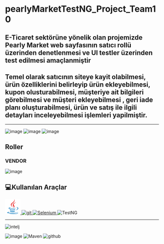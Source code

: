 # pearlyMarketTestNG_Project_Team10
## E-Ticaret sektörüne yönelik olan projemizde Pearly Market web sayfasının satıcı rollü üzerinden denetlenmesi ve  UI testler üzerinden test edilmesi amaçlanmiştir
## Temel olarak satıcının siteye kayit olabilmesi, ürün özelliklerini belirleyip ürün ekleyebilmesi, kupon olusturabilmesi, müşteriye ait bilgileri görebilmesi ve müşteri ekleyebilmesi , geri iade planı oluşturabilmesi, ürün ve satış ile  ilgili detayları inceleyebilmesi  işlemleri yapilmiştir.

<hr/>

![image](https://user-images.githubusercontent.com/113845829/197849522-44900b39-f9ad-4e01-ba95-229ae8904b5c.png)
![image](https://user-images.githubusercontent.com/113845829/197849656-f7a5f977-4221-4a9d-9ee0-569628219478.png)
![image](https://user-images.githubusercontent.com/113845829/197850071-a9c2bc7c-4188-4261-ba5a-b874ad18b02e.png)




## Roller

### VENDOR

![image](https://user-images.githubusercontent.com/113845829/197849250-3d516fe3-efeb-4d6f-a2e0-c20deec27fb7.png)







## 💻Kullanılan Araçlar

<p align="left">

<a href="https://www.java.com" target="_blank" rel="noreferrer"> <img src="https://raw.githubusercontent.com/devicons/devicon/master/icons/java/java-original.svg" alt="java" width="50" height="50"/> </a>
<a href="https://git-scm.com/" target="_blank" rel="noreferrer"> <img src="https://www.vectorlogo.zone/logos/git-scm/git-scm-icon.svg" alt="git" width="40" height="40"/> </a>
<a href="https://www.selenium.com" target="_blank" rel="noreferrer"> <img src="https://camo.githubusercontent.com/4b95df4d6ca7a01afc25d27159804dc5a7d0df41d8131aaf50c9f84847dfda21/68747470733a2f2f73656c656e69756d2e6465762f696d616765732f73656c656e69756d5f6c6f676f5f7371756172655f677265656e2e706e67" alt="Selenium" width="30" height="30"/> </a>
![TestNG](https://user-images.githubusercontent.com/115616411/197864126-adac2858-a052-425e-9d13-ec692783b81c.png)





</p>
<hr/>
<p align="left >

<a href="https://www.intelj.com" target="_blank" rel="noreferrer"> <img src="https://encrypted-tbn0.gstatic.com/images?q=tbn:ANd9GcQak-N8W03mK25slV1lwM80i0y1obRPPJOaLA&usqp=CAU" alt="intelj" width="80" height="40"/> </a>

![image](https://user-images.githubusercontent.com/115616411/197862361-2d5d8a31-ed45-475e-8377-fb8e446acab4.png)
![Maven](https://user-images.githubusercontent.com/115616411/197864649-707967e0-2440-4d8e-825f-808cb90461cd.png)
![github](https://user-images.githubusercontent.com/115616411/197865653-f26e8795-be5e-449f-a00a-1bf2caa3f940.png)


